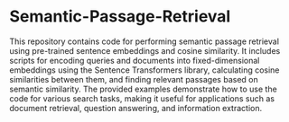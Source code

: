 # Semantic-Passage-Retrieval

This repository contains code for performing semantic passage retrieval using pre-trained sentence embeddings and cosine similarity. It includes scripts for encoding queries and documents into fixed-dimensional embeddings using the Sentence Transformers library, calculating cosine similarities between them, and finding relevant passages based on semantic similarity. The provided examples demonstrate how to use the code for various search tasks, making it useful for applications such as document retrieval, question answering, and information extraction.
